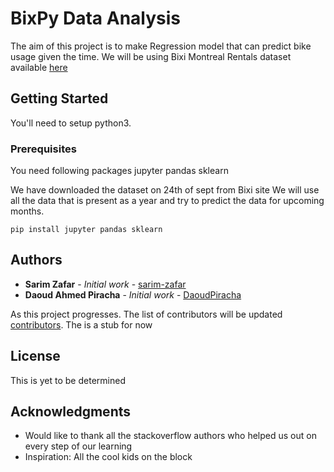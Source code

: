 # BixPy Data Analysis
The aim of this project is to make Regression model that can predict bike usage given the time.
We will be using Bixi Montreal Rentals dataset available [here](https://www.bixi.com/en/open-data)

## Getting Started

You'll need to setup python3.

### Prerequisites

You need following packages
jupyter
pandas
sklearn

We have downloaded the dataset on 24th of sept from Bixi site
We will use all the data that is present as a year and try to predict the data for upcoming months.

```
pip install jupyter pandas sklearn
```

## Authors

* **Sarim Zafar** - *Initial work* - [sarim-zafar](https://github.com/sarim-zafar)
* **Daoud Ahmed Piracha** - *Initial work* - [DaoudPiracha](https://github.com/DaoudPiracha)

As this project progresses. The list of contributors will be updated [contributors](https://github.com/your/BixPy/contributors). The is a stub for now

## License

This is yet to be determined

## Acknowledgments

* Would like to thank all the stackoverflow authors who helped us out on every step of our learning
* Inspiration: All the cool kids on the block

